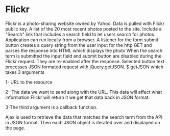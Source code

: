 # Flickr

 
Flickr is a photo-sharing website owned by Yahoo. Data is pulled with Flickr public key. A list of the 20 most recent photos posted to the site.
Include a "Search" link that includes a search field to let users search for photos. Application can run locally from a browser. A listener for the form submit button creates a query string from the user input for the http GET and parses the response into HTML which displays the photo  When the search term is submitted the input field and submit button are disabled during the Flickr request. They are re-enabled after the response.
Selected button text
processes JSON formated request with jQuery.getJSON.
$.getJSON which takes 3 arguments 

1- URL to the resource

2- The data we want to send along with the URL. This data will affect what information Flickr will return it we get that data back in JSON format.

3-The third argument is a callback function.

Ajax is used to retrieve the data that matches the search term from the API in JSON format.  Then each 
JSON object is iterated over and displayed on the page.






